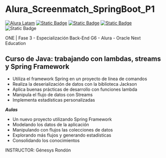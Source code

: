 # Alura_Screenmatch_SpringBoot_P1
[![Alura Latam](https://img.shields.io/badge/Alura-Latam-blue?style=flat)](https://www.aluracursos.com/)
[![Static Badge](https://img.shields.io/badge/ONE-Oracle_Next_Education-orange?style=flat&logo=oracle&logoColor=orange)](https://www.oracle.com/co/education/oracle-next-education/) [![Static Badge](https://img.shields.io/badge/IDE-IntelliJ_IDEA-%23ff0534?style=flat&logo=IntelliJ%20IDEA&logoColor=%232196f3)](https://www.jetbrains.com/es-es/idea/) [![Static Badge](https://img.shields.io/badge/Language-Java-%23ff0000?style=flat)](#) ![Static Badge](https://img.shields.io/badge/Spring_Boot-%236DB33F?logo=Spring&logoColor=white)




ONE | Fase 3 - Especialización Back-End G6 - Alura - Oracle Next Education


## Curso de Java: trabajando con lambdas, streams y Spring Framework
- Utiliza el framework Spring en un proyecto de línea de comandos
- Realiza la deserialización de datos con la biblioteca Jackson
- Aplica buenas prácticas de desarrollo con funciones lambda
- Manipula el flujo de datos con Streams
- Implementa estadísticas personalizadas

 **_Aulas_**
- Un nuevo proyecto utilizando Spring Framework 
- Modelando los datos de la aplicación
- Manipulando con flujos las colecciones de datos
- Explorando más flujos y generando estadísticas
- Consolidando los conocimientos

INSTRUCTOR: Génesys Rondón

